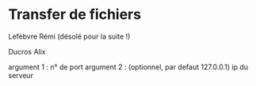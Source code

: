 Transfer de fichiers
=====================


Lefèbvre Rémi (désolé pour la suite !)

Ducros Alix


argument 1 : n° de port
argument 2 : (optionnel, par defaut 127.0.0.1) ip du serveur
